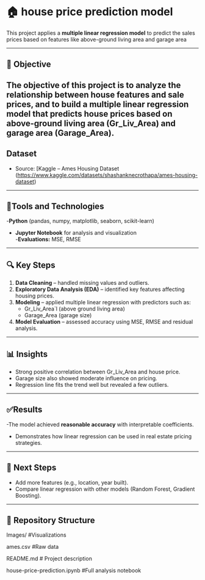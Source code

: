 # 🏠 house price prediction model

This project applies a **multiple linear regression model** to predict the sales prices based on features like above-ground living area and garage area

---
## 🔑 Objective
The objective of this project is to analyze the relationship between house features and sale prices, and to build a multiple linear regression model that predicts house prices based on above-ground living area (Gr_Liv_Area) and garage area (Garage_Area).
---

## Dataset
- Source: [Kaggle – Ames Housing Dataset (https://www.kaggle.com/datasets/shashanknecrothapa/ames-housing-dataset)

---

## 🔧Tools and Technologies
-**Python** (pandas, numpy, matplotlib, seaborn, scikit-learn)  
- **Jupyter Notebook** for analysis and visualization  
-**Evaluations:** MSE, RMSE
---

## 🔍 Key Steps
1. **Data Cleaning** – handled missing values and outliers.  
2. **Exploratory Data Analysis (EDA)** – identified key features affecting housing prices.  
3. **Modeling** – applied multiple linear regression with predictors such as:
   - Gr_Liv_Area`l (above ground living area)  
   - Garage_Area (garage size)  
4. **Model Evaluation** – assessed accuracy using MSE, RMSE and residual analysis.  
---
## 📊 Insights
- Strong positive correlation between Gr_Liv_Area and house price.  
- Garage size also showed moderate influence on pricing.  
- Regression line fits the trend well but revealed a few outliers.  

--- 

## ✅️Results
-The model achieved **reasonable accuracy** with interpretable coefficients.  
- Demonstrates how linear regression can be used in real estate pricing strategies.  
---

## 📌 Next Steps
- Add more features (e.g., location, year built).  
- Compare linear regression with other models (Random Forest, Gradient Boosting).

---

## 📁 Repository Structure
Images/         #Visualizations

ames.csv        #Raw data

README.md       # Project description

house-price-prediction.ipynb #Full analysis notebook





